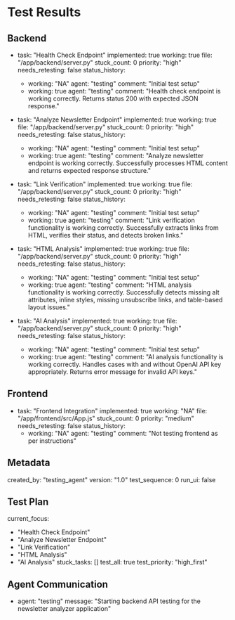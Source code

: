 # Test Results

## Backend

- task: "Health Check Endpoint"
  implemented: true
  working: true
  file: "/app/backend/server.py"
  stuck_count: 0
  priority: "high"
  needs_retesting: false
  status_history:
    - working: "NA"
      agent: "testing"
      comment: "Initial test setup"
    - working: true
      agent: "testing"
      comment: "Health check endpoint is working correctly. Returns status 200 with expected JSON response."

- task: "Analyze Newsletter Endpoint"
  implemented: true
  working: true
  file: "/app/backend/server.py"
  stuck_count: 0
  priority: "high"
  needs_retesting: false
  status_history:
    - working: "NA"
      agent: "testing"
      comment: "Initial test setup"
    - working: true
      agent: "testing"
      comment: "Analyze newsletter endpoint is working correctly. Successfully processes HTML content and returns expected response structure."

- task: "Link Verification"
  implemented: true
  working: true
  file: "/app/backend/server.py"
  stuck_count: 0
  priority: "high"
  needs_retesting: false
  status_history:
    - working: "NA"
      agent: "testing"
      comment: "Initial test setup"
    - working: true
      agent: "testing"
      comment: "Link verification functionality is working correctly. Successfully extracts links from HTML, verifies their status, and detects broken links."

- task: "HTML Analysis"
  implemented: true
  working: true
  file: "/app/backend/server.py"
  stuck_count: 0
  priority: "high"
  needs_retesting: false
  status_history:
    - working: "NA"
      agent: "testing"
      comment: "Initial test setup"
    - working: true
      agent: "testing"
      comment: "HTML analysis functionality is working correctly. Successfully detects missing alt attributes, inline styles, missing unsubscribe links, and table-based layout issues."

- task: "AI Analysis"
  implemented: true
  working: true
  file: "/app/backend/server.py"
  stuck_count: 0
  priority: "high"
  needs_retesting: false
  status_history:
    - working: "NA"
      agent: "testing"
      comment: "Initial test setup"
    - working: true
      agent: "testing"
      comment: "AI analysis functionality is working correctly. Handles cases with and without OpenAI API key appropriately. Returns error message for invalid API keys."

## Frontend

- task: "Frontend Integration"
  implemented: true
  working: "NA"
  file: "/app/frontend/src/App.js"
  stuck_count: 0
  priority: "medium"
  needs_retesting: false
  status_history:
    - working: "NA"
      agent: "testing"
      comment: "Not testing frontend as per instructions"

## Metadata

created_by: "testing_agent"
version: "1.0"
test_sequence: 0
run_ui: false

## Test Plan

current_focus:
  - "Health Check Endpoint"
  - "Analyze Newsletter Endpoint"
  - "Link Verification"
  - "HTML Analysis"
  - "AI Analysis"
stuck_tasks: []
test_all: true
test_priority: "high_first"

## Agent Communication

- agent: "testing"
  message: "Starting backend API testing for the newsletter analyzer application"